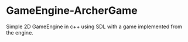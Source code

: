 # GameEngine-ArcherGame
Simple 2D GameEngine in c++ using SDL with a game implemented from the engine.
